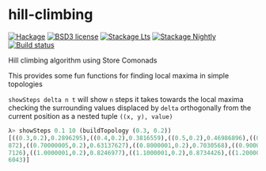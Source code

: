 # hill-climbing

[![Hackage](https://img.shields.io/hackage/v/hill-climbing.svg)](https://hackage.haskell.org/package/hill-climbing)
[![BSD3 license](https://img.shields.io/badge/license-BSD3-blue.svg)](LICENSE)
[![Stackage Lts](http://stackage.org/package/hill-climbing/badge/lts)](http://stackage.org/lts/package/hill-climbing)
[![Stackage Nightly](http://stackage.org/package/hill-climbing/badge/nightly)](http://stackage.org/nightly/package/hill-climbing)
[![Build status](https://secure.travis-ci.org/ChrisPenner/hill-climbing.svg)](https://travis-ci.org/ChrisPenner/hill-climbing)

Hill climbing algorithm using Store Comonads

This provides some fun functions for finding local maxima in simple topologies

`showSteps delta n t` will show `n` steps it takes towards the local maxima
checking the surrounding values displaced by `delta` orthogonally from the
current position as a nested tuple `((x, y), value)`

```haskell
λ> showSteps 0.1 10 (buildTopology (0.3, 0.2))
[((0.3,0.2),0.2896295),((0.4,0.2),0.3816559),((0.5,0.2),0.46986896),((0.6,0.2),0.5533
872),((0.70000005,0.2),0.63137627),((0.8000001,0.2),0.7030568),((0.9000001,0.2),0.767
7126),((1.0000001,0.2),0.8246977),((1.1000001,0.2),0.8734426),((1.2000002,0.2),0.9134
6043)]
```
